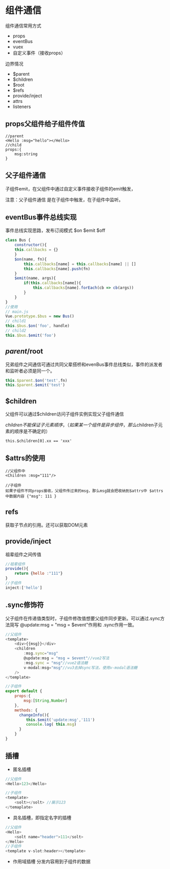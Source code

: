 # 组件通信

组件通信常用方式
- props
- eventBus
- vuex
- 自定义事件（接收props）

边界情况
- $parent
- $children
- $root 
- $refs
- provide/inject 
- attrs
- listeners


## props父组件给子组件传值
```
//parent 
<Hello :msg="hello"></Hello>
//child
props:{
    msg:string
}

```
## 父子组件通信
子组件emit，在父组件中通过自定义事件接收子组件的emit触发，

注意：父子组件通信 是在子组件中触发，在子组件中监听。
## eventBus事件总线实现
事件总线实现思路，发布订阅模式 $on $emit $off
```javascript
class Bus {
    constructor(){
    this.callbacks = {}
    }
    $on(name, fn){
        this.callbacks[name] = this.callbacks[name] || []
        this.callbacks[name].push(fn)
    }
    $emit(name, args){
        if(this.callbacks[name]){
            this.callbacks[name].forEach(cb => cb(args))
        }
    }
}
//使用
// main.js
Vue.prototype.$bus = new Bus()
// child1
this.$bus.$on('foo', handle)
// child2
this.$bus.$emit('foo')
```


## $parent/$root
兄弟组件之间通信可通过共同父辈搭桥和evenBus事件总线类似，事件的派发者和监听者必须是同一个。
```javascript
this.$parent.$on('test',fn)
this.$parent.$emit('test')
```

## $children
父组件可以通过$children访问子组件实例实现父子组件通信

$children不能保证子元素顺序，（如果某一个组件是异步组件，那么$children子元素的顺序是不确定的）
```
this.$children[0].xx == 'xxx'
```

## $attrs的使用
```
//父组件中
<Children :msg="111"/>

//子组件
如果子组件不同props接收，父组件传过来的msg，那么msg就会把收纳到$attrs中 $attrs中数据内容 {"msg": 111 }
```


## refs
获取子节点的引用。还可以获取DOM元素


## provide/inject
祖辈组件之间传值
```javascript
//祖辈组件
provide(){
    return {hello :"111"}
}
//子组件
inject:['hello']
```

## .sync修饰符

父子组件在传递值类型时，子组件修改值想要父组件同步更新。可以通过.sync方法简写
@update:msg = "msg = $event"作用和 .sync作用一致。


```js
//父组件
<template>
    <div>{{msg}}</div>
    <children 
        :msg.sync="msg"
        @update:msg = "msg = $event"//vue2写法
        :msg.sync = "msg"//vue2语法糖
        v-modal:msg="msg"//vu3去掉sync写法，使用v-modal语法糖
    />
</template>

//子组件
export default {
    props:{
        msg:[String,Number]
    },
    methods: {
      changeInfo(){
         this.$emit('update:msg','111')
         console.log( this.msg)
      }
    }
}

```


## 插槽
- 匿名插槽
```javascript
//父组件 
<Hello>123</Hello>

//子组件
<template>
    <solt></solt> //展示123
</temaplate>
```

- 具名插槽，即指定名字的插槽
```javascript
//父组件
<Hello>
    <solt name="header">111</solt>
</Hello>
//子组件
<template v-slot:header></template>
```

- 作用域插槽
分发内容用到子组件的数据